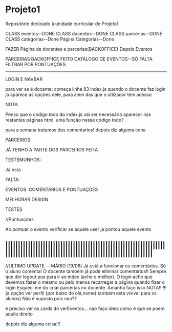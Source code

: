 # Projeto1
Repositório dedicado à unidade curricular de Projeto1

CLASS eventos--DONE
CLASS docentes--DONE
CLASS parcerias--DONE
CLASS categorias--Done 
Página Categorias--Done

FAZER Página de docentes e parcerias(BACKOFFICE)
Depois Eventos

PARCERIAS BACKOFFICE FEITO
CATÁLOGO DE EVENTOS--SÓ FALTA FILTRAR POR PONTUAÇÕES

-----------------------------------------------------------------------------
LOGIN E NAVBAR

para ver se é docente: começa linha 83 index.js
quando o docente faz login ja aparece as opções dele, para alem
das que o utlizador tem acesso

NOTA:

Penso que o código todo do index.js vai ser necessário aparecer nas restantes 
páginas html. uma função nesse código todo? 

para a semana tratamos dos comentarios!
depois diz alguma cena

PARCEIROS:


JÁ TENHO A PARTE DOS PARCEIROS FEITA


TESTEMUNHOS:

Já está



FALTA:

EVENTOS: COMENTÁRIOS E PONTUAÇÕES

MELHORAR DESIGN

TESTES


//Pontuações

Ao pontuar o evento verificar se aquele user ja pontou aquele evento

|||||||||||||||||||||||||||||||||||||||||||||||||||||||||||||||||||||||||||||||||||||||||||||||||||||||||||||||||||||||||||
----------------------------------------------------------------------------------------------------------------------------

//ULTIMO UPDATE -- MÁRIO (19/06)
Já está a funcionar os comentários. Só o aluno comenta! 
O docente também já pode eliminar comentários!!
Sempre que der logout pus para ir ao index (acho o melhor). O login acho que devemos fazer o mesmo ou pelo menos recarregar a página quando fizer o login
Esqueci me do criar parcerias no docente. Amanhã faço isso
NOTA!!!!!!
(a opção ver perfil {por baixo do olá,nome} também está visivel para os alunos) Não é suposto pois nao??

é preciso ver os cards do verEventos... nao faço ideia como é que se poem aquilo direito

depois diz alguma coisa!!!
